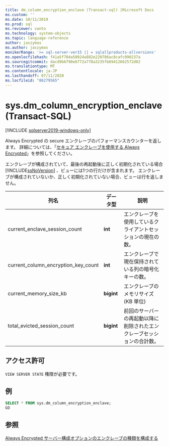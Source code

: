 ```yaml
---
title: dm_column_encryption_enclave (Transact-sql) |Microsoft Docs
ms.custom: ''
ms.date: 10/11/2019
ms.prod: sql
ms.reviewer: vanto
ms.technology: system-objects
ms.topic: language-reference
author: jaszymas
ms.author: jaszymas
monikerRange: '>= sql-server-ver15 || = sqlallproducts-allversions'
ms.openlocfilehash: f41a5f704a50924a882e220786ac8cafc090237a
ms.sourcegitcommit: dacd9b6f90e6772a778a3235fb69412662572d02
ms.translationtype: MT
ms.contentlocale: ja-JP
ms.lasthandoff: 07/11/2020
ms.locfileid: "86279565"
---
```

# <a name="sysdm_column_encryption_enclave-transact-sql"></a>sys.dm_column_encryption_enclave (Transact-SQL)
[!INCLUDE [sqlserver2019-windows-only](../../includes/applies-to-version/sqlserver2019-windows-only.md)]

Always Encrypted の secure エンクレーブのパフォーマンスカウンターを返します。 詳細については、「[セキュア エンクレーブを使用する Always Encrypted](../security/encryption/always-encrypted-enclaves.md)」を参照してください。

エンクレーブが構成されていて、最後の再起動後に正しく初期化されている場合 [!INCLUDE[ssNoVersion](../../includes/ssnoversion-md.md)] 、ビューには1つの行だけが含まれます。 エンクレーブが構成されていないか、正しく初期化されていない場合、ビューは行を返しません。 

|列名|データ型|説明|  
|-----------------|---------------|-----------------|  
|current_enclave_session_count|**int**|エンクレーブを使用しているクライアントセッションの現在の数。|  
|current_column_encryption_key_count|**int**|エンクレーブで現在保持されている列の暗号化キーの数。|  
|current_memory_size_kb|**bigint**|エンクレーブのメモリサイズ (KB 単位)|  
|total_evicted_session_count|**bigint**|前回のサーバーの再起動以降に削除されたエンクレーブセッションの合計数。|   
  
## <a name="permissions"></a>アクセス許可  
`VIEW SERVER STATE` 権限が必要です。   
  
## <a name="examples"></a>例  
 
```sql  
SELECT * FROM sys.dm_column_encryption_enclave;  
GO  
```  
  
## <a name="see-also"></a>参照  
 [Always Encrypted サーバー構成オプションのエンクレーブの種類を構成する](../../database-engine/configure-windows/configure-column-encryption-enclave-type.md)
  
  
